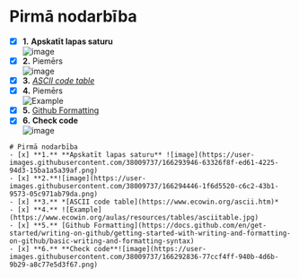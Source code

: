 # Pirmā nodarbība
- [x] **1.** **Apskatīt lapas saturu**  
![image](https://user-images.githubusercontent.com/38009737/166293946-63326f8f-ed61-4225-94d3-15ba1a5a39af.png)
- [x] **2.** Piemērs  
![image](https://user-images.githubusercontent.com/38009737/166294446-1f6d5520-c6c2-43b1-9573-05c971ab79da.png)
- [x] **3.** *[ASCII code table](https://www.ecowin.org/ascii.htm)*  
- [x] **4.** Piemērs  
![Example](https://www.ecowin.org/aulas/resources/tables/asciitable.jpg)  
- [x] **5.** [Github Formatting](https://docs.github.com/en/get-started/writing-on-github/getting-started-with-writing-and-formatting-on-github/basic-writing-and-formatting-syntax)  
- [x] **6.** **Check code**  
![image](https://user-images.githubusercontent.com/38009737/166292836-77ccf4ff-940b-4d6b-9b29-a8c77e5d3f67.png)
```
# Pirmā nodarbība
- [x] **1.** **Apskatīt lapas saturu** ![image](https://user-images.githubusercontent.com/38009737/166293946-63326f8f-ed61-4225-94d3-15ba1a5a39af.png)
- [x] **2.**![image](https://user-images.githubusercontent.com/38009737/166294446-1f6d5520-c6c2-43b1-9573-05c971ab79da.png)
- [x] **3.** *[ASCII code table](https://www.ecowin.org/ascii.htm)*  
- [x] **4.** ![Example](https://www.ecowin.org/aulas/resources/tables/asciitable.jpg)  
- [x] **5.** [Github Formatting](https://docs.github.com/en/get-started/writing-on-github/getting-started-with-writing-and-formatting-on-github/basic-writing-and-formatting-syntax)  
- [x] **6.** **Check code**![image](https://user-images.githubusercontent.com/38009737/166292836-77ccf4ff-940b-4d6b-9b29-a8c77e5d3f67.png)
```
